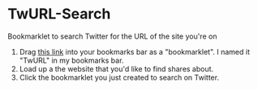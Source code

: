 TwURL-Search
============

Bookmarklet to search Twitter for the URL of the site you&#39;re on

1. Drag <a href="javascript:(function(){var%20d=document,l=d.location;open(l.protocol+'//twitter.com/search/realtime?q='+encodeURIComponent(l.href),'targetname');})()">this link</a> into your bookmarks bar as a "bookmarklet". I named it "TwURL" in my bookmarks bar.
2. Load up a the website that you'd like to find shares about.
3. Click the bookmarklet you just created to search on Twitter.
